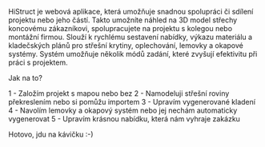 HiStruct je webová aplikace, která umožňuje snadnou spolupráci či sdílení projektu nebo jeho částí. Takto umožníte náhled na 3D model střechy koncovému zákazníkovi, spolupracujete na projektu s kolegou nebo montážní firmou.
Slouží k rychlému sestavení nabídky, výkazu materiálu a kladečských plánů pro střešní krytiny, oplechování, lemovky a okapové systémy. Systém umožňuje několik módů zadání, které zvyšují efektivitu při práci s projektem.

Jak na to?

1 - Založím projekt s mapou nebo bez
2 - Namodeluji střešní roviny překreslením nebo si pomůžu importem
3 - Upravím vygenerované kladení
4 - Navolím lemovky a okapový systém nebo jej nechám automaticky vygenerovat
5 - Upravím krásnou nabídku, která nám vyhraje zakázku

Hotovo, jdu na kávičku :-)
